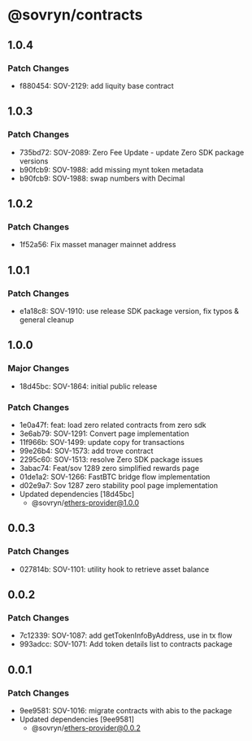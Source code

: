 # @sovryn/contracts

## 1.0.4

### Patch Changes

- f880454: SOV-2129: add liquity base contract

## 1.0.3

### Patch Changes

- 735bd72: SOV-2089: Zero Fee Update - update Zero SDK package versions
- b90fcb9: SOV-1988: add missing mynt token metadata
- b90fcb9: SOV-1988: swap numbers with Decimal

## 1.0.2

### Patch Changes

- 1f52a56: Fix masset manager mainnet address

## 1.0.1

### Patch Changes

- e1a18c8: SOV-1910: use release SDK package version, fix typos & general cleanup

## 1.0.0

### Major Changes

- 18d45bc: SOV-1864: initial public release

### Patch Changes

- 1e0a47f: feat: load zero related contracts from zero sdk
- 3e6ab79: SOV-1291: Convert page implementation
- 11f966b: SOV-1499: update copy for transactions
- 99e26b4: SOV-1573: add trove contract
- 2295c60: SOV-1513: resolve Zero SDK package issues
- 3abac74: Feat/sov 1289 zero simplified rewards page
- 01de1a2: SOV-1266: FastBTC bridge flow implementation
- d02e9a7: Sov 1287 zero stability pool page implementation
- Updated dependencies [18d45bc]
  - @sovryn/ethers-provider@1.0.0

## 0.0.3

### Patch Changes

- 027814b: SOV-1101: utility hook to retrieve asset balance

## 0.0.2

### Patch Changes

- 7c12339: SOV-1087: add getTokenInfoByAddress, use in tx flow
- 993adcc: SOV-1071: Add token details list to contracts package

## 0.0.1

### Patch Changes

- 9ee9581: SOV-1016: migrate contracts with abis to the package
- Updated dependencies [9ee9581]
  - @sovryn/ethers-provider@0.0.2
